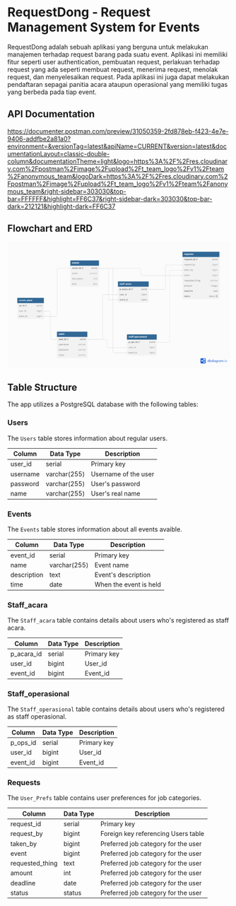 # RequestDong - Request Management System for Events

RequestDong adalah sebuah aplikasi yang berguna untuk melakukan manajemen terhadap request barang pada suatu event. Aplikasi ini memiliki fitur seperti user authentication, pembuatan request, perlakuan terhadap request yang ada seperti membuat request, menerima request, menolak request, dan menyelesaikan request. Pada aplikasi ini juga dapat melakukan pendaftaran sepagai panitia acara ataupun operasional yang memiliki tugas yang berbeda pada tiap event.

## API Documentation
https://documenter.postman.com/preview/31050359-2fd878eb-f423-4e7e-9406-addfbe2a81a0?environment=&versionTag=latest&apiName=CURRENT&version=latest&documentationLayout=classic-double-column&documentationTheme=light&logo=https%3A%2F%2Fres.cloudinary.com%2Fpostman%2Fimage%2Fupload%2Ft_team_logo%2Fv1%2Fteam%2Fanonymous_team&logoDark=https%3A%2F%2Fres.cloudinary.com%2Fpostman%2Fimage%2Fupload%2Ft_team_logo%2Fv1%2Fteam%2Fanonymous_team&right-sidebar=303030&top-bar=FFFFFF&highlight=FF6C37&right-sidebar-dark=303030&top-bar-dark=212121&highlight-dark=FF6C37

## Flowchart and ERD

![Alt text](https://github.com/patuyyy/request-dong/blob/main/erd_oop_project.png "ERD")


## Table Structure

The app utilizes a PostgreSQL database with the following tables:

### Users

The `Users` table stores information about regular users.

| Column     | Data Type         | Description                         |
|------------|------------------|-------------------------------------|
| user_id    | serial           | Primary key                         |
| username  | varchar(255)     | Username of the user               |
| password   | varchar(255)     | User's password                     |
| name    | varchar(255)      | User's real name                    |

### Events

The `Events` table stores information about all events avaible.

| Column        | Data Type        | Description                              |
|---------------|------------------|------------------------------------------|
| event_id      | serial           | Primary key                              |
| name          | varchar(255)     | Event name                               |
| description   | text             | Event's description                      |
| time          | date             | When the event is held                   |


### Staff_acara

The `Staff_acara` table contains details about users who's registered as staff acara.

| Column        | Data Type        | Description                              |
|---------------|------------------|------------------------------------------|
| p_acara_id    | serial           | Primary key                              |
| user_id       | bigint           | User_id                                  |
| event_id      | bigint           | Event_id                                 |


### Staff_operasional

The `Staff_operasional` table contains details about users who's registered as staff operasional.

| Column        | Data Type        | Description                              |
|---------------|------------------|------------------------------------------|
| p_ops_id      | serial           | Primary key                              |
| user_id       | bigint           | User_id                                  |
| event_id      | bigint           | Event_id                                 |

### Requests

The `User_Prefs` table contains user preferences for job categories.

| Column           | Data Type    | Description                               |
|------------------|--------------|-------------------------------------------|
| request_id       | serial       | Primary key                               |
| request_by       | bigint       | Foreign key referencing Users table       |
| taken_by         | bigint       | Preferred job category for the user       |
| event            | bigint       | Preferred job category for the user       |
| requested_thing  | text         | Preferred job category for the user       |
| amount           | int          | Preferred job category for the user       |
| deadline         | date         | Preferred job category for the user       |
| status           | status       | Preferred job category for the user       |


